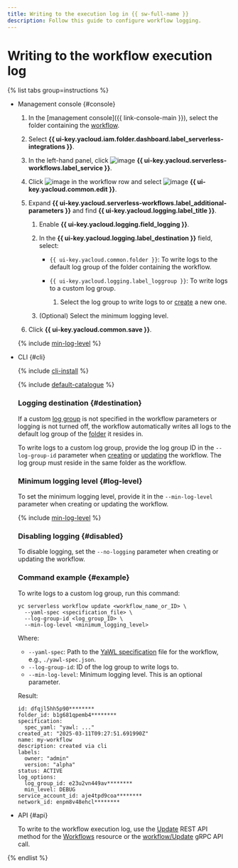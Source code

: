 ```yaml
---
title: Writing to the execution log in {{ sw-full-name }}
description: Follow this guide to configure workflow logging.
---
```


# Writing to the workflow execution log

{% list tabs group=instructions %}

- Management console {#console}

  1. In the [management console]({{ link-console-main }}), select the folder containing the [workflow](../../../concepts/workflows/workflow.md).
  1. Select **{{ ui-key.yacloud.iam.folder.dashboard.label_serverless-integrations }}**.
  1. In the left-hand panel, click ![image](../../../../_assets/console-icons/graph-node.svg) **{{ ui-key.yacloud.serverless-workflows.label_service }}**.
  1. Click ![image](../../../../_assets/console-icons/ellipsis.svg) in the workflow row and select ![image](../../../../_assets/console-icons/pencil.svg) **{{ ui-key.yacloud.common.edit }}**.
  1. Expand **{{ ui-key.yacloud.serverless-workflows.label_additional-parameters }}** and find **{{ ui-key.yacloud.logging.label_title }}**.

      1. Enable **{{ ui-key.yacloud.logging.field_logging }}**.
      1. In the **{{ ui-key.yacloud.logging.label_destination }}** field, select:

          * `{{ ui-key.yacloud.common.folder }}`: To write logs to the default log group of the folder containing the workflow.
          * `{{ ui-key.yacloud.logging.label_loggroup }}`: To write logs to a custom log group.

              1. Select the log group to write logs to or [create](../../../../logging/operations/create-group.md) a new one.

      1. (Optional) Select the minimum logging level.

  1. Click **{{ ui-key.yacloud.common.save }}**.

  {% include [min-log-level](../../../../_includes/serverless-integrations/min-log-level.md) %}

- CLI {#cli}

  {% include [cli-install](../../../../_includes/cli-install.md) %}

  {% include [default-catalogue](../../../../_includes/default-catalogue.md) %}

  ### Logging destination {#destination}

  If a custom [log group](../../../../logging/concepts/log-group.md) is not specified in the workflow parameters or logging is not turned off, the workflow automatically writes all logs to the default log group of the [folder](../../../../resource-manager/concepts/resources-hierarchy.md#folder) it resides in.

  To write logs to a custom log group, provide the log group ID in the `--log-group-id` parameter when [creating](create-yawl.md) or [updating](update.md) the workflow. The log group must reside in the same folder as the workflow.

  ### Minimum logging level {#log-level}

  To set the minimum logging level, provide it in the `--min-log-level` parameter when creating or updating the workflow.

  {% include [min-log-level](../../../../_includes/serverless-integrations/min-log-level.md) %}

  ### Disabling logging {#disabled}

  To disable logging, set the `--no-logging` parameter when creating or updating the workflow.

  ### Command example {#example}

  To write logs to a custom log group, run this command:

  ```
  yc serverless workflow update <workflow_name_or_ID> \
    --yaml-spec <specification_file> \
    --log-group-id <log_group_ID> \
    --min-log-level <minimum_logging_level>
  ```

  Where:

  * `--yaml-spec`: Path to the [YaWL specification](../../../concepts/workflows/yawl/index.md) file for the workflow, e.g., `./yawl-spec.json`.
  * `--log-group-id`: ID of the log group to write logs to.
  * `--min-log-level`: Minimum logging level. This is an optional parameter.

  Result:

  ```text
  id: dfqjl5hh5p90********
  folder_id: b1g681qpemb4********
  specification:
    spec_yaml: "yawl: ..."
  created_at: "2025-03-11T09:27:51.691990Z"
  name: my-workflow
  description: created via cli
  labels:
    owner: "admin"
    version: "alpha"
  status: ACTIVE
  log_options:
    log_group_id: e23u2vn449av********
    min_level: DEBUG
  service_account_id: aje4tpd9coa********
  network_id: enpm8v48ehcl********
  ```

- API {#api}

  To write to the workflow execution log, use the [Update](../../../../serverless-integrations/workflows/api-ref/Workflow/update.md) REST API method for the [Workflows](../../../../serverless-integrations/workflows/api-ref/Workflow/index.md) resource or the [workflow/Update](../../../../serverless-integrations/workflows/api-ref/grpc/Workflow/update.md) gRPC API call.

{% endlist %}